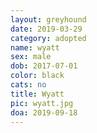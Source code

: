```yaml
---
layout: greyhound
date: 2019-03-29
category: adopted
name: wyatt
sex: male
dob: 2017-07-01
color: black
cats: no
title: Wyatt
pic: wyatt.jpg
doa: 2019-09-18
---
```


